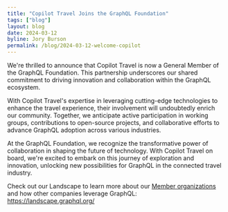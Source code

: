 ```yaml
---
title: "Copilot Travel Joins the GraphQL Foundation"
tags: ["blog"]
layout: blog
date: 2024-03-12
byline: Jory Burson
permalink: /blog/2024-03-12-welcome-copilot
---
```

We're thrilled to announce that Copilot Travel is now a General Member of the GraphQL Foundation. This partnership underscores our shared commitment to driving innovation and collaboration within the GraphQL ecosystem.

With Copilot Travel's expertise in leveraging cutting-edge technologies to enhance the travel experience, their involvement will undoubtedly enrich our community. Together, we anticipate active participation in working groups, contributions to open-source projects, and collaborative efforts to advance GraphQL adoption across various industries.

At the GraphQL Foundation, we recognize the transformative power of collaboration in shaping the future of technology. With Copilot Travel on board, we're excited to embark on this journey of exploration and innovation, unlocking new possibilities for GraphQL  in the connected travel industry.

Check out our Landscape to learn more about our [Member organizations](https://graphql.org/foundation/members/) and how other companies leverage GraphQL: https://landscape.graphql.org/
